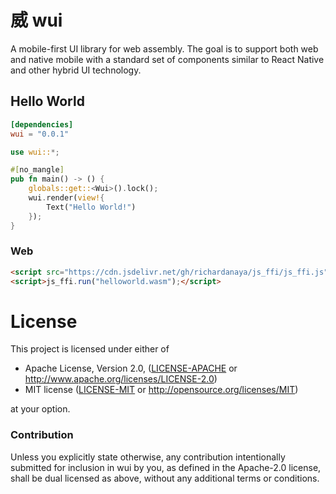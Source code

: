 # 威 wui

A mobile-first UI library for web assembly. The goal is to support both web and native mobile with a standard set of components similar to React Native and other hybrid UI technology.

## Hello World
```toml
[dependencies]
wui = "0.0.1"
```

```rust
use wui::*;

#[no_mangle]
pub fn main() -> () {
    globals::get::<Wui>().lock();
    wui.render(view!{
        Text("Hello World!")
    });
}
```

### Web
```html
<script src="https://cdn.jsdelivr.net/gh/richardanaya/js_ffi/js_ffi.js"></script>
<script>js_ffi.run("helloworld.wasm");</script>
```

# License

This project is licensed under either of

 * Apache License, Version 2.0, ([LICENSE-APACHE](LICENSE-APACHE) or
   http://www.apache.org/licenses/LICENSE-2.0)
 * MIT license ([LICENSE-MIT](LICENSE-MIT) or
   http://opensource.org/licenses/MIT)

at your option.

### Contribution

Unless you explicitly state otherwise, any contribution intentionally submitted for inclusion in wui by you, as defined in the Apache-2.0 license, shall be dual licensed as above, without any additional terms or conditions.
